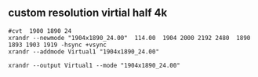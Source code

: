 
## custom resolution virtial half 4k
```
#cvt  1900 1890 24
xrandr --newmode "1904x1890_24.00"  114.00  1904 2000 2192 2480  1890 1893 1903 1919 -hsync +vsync
xrandr --addmode Virtual1 "1904x1890_24.00"

xrandr --output Virtual1 --mode "1904x1890_24.00"
```
